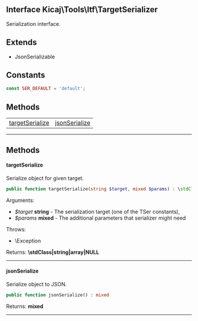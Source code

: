 ## Interface Kicaj\Tools\Itf\TargetSerializer
Serialization interface.

## Extends

- JsonSerializable

## Constants

```php
const SER_DEFAULT = 'default';
```

## Methods

|                                      |                                      |
| ------------------------------------ | ------------------------------------ |
| [targetSerialize](#targetserialize)  |   [jsonSerialize](#jsonserialize)    |

-------
## Methods
#### targetSerialize
Serialize object for given target.
```php
public function targetSerialize(string $target, mixed $params) : \stdClass|string|array|NULL
```
Arguments:
- _$target_ **string** - The serialization target (one of the TSer constants), 
- _$params_ **mixed** - The additional parameters that serializer might need

Throws:
- \Exception

Returns: **\stdClass|string|array|NULL**

-------
#### jsonSerialize
Serialize object to JSON.
```php
public function jsonSerialize() : mixed
```

Returns: **mixed**

-------
